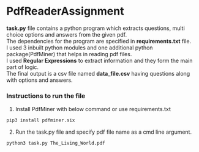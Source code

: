 # PdfReaderAssignment
<b>task.py</b> file contains a python program which extracts questions, multi choice options and answers from the given pdf.<br/>
The dependencies for the program are specified in <b>requirements.txt</b> file.<br/>
I used 3 inbuilt python modules and one additional python package(PdfMiner) that helps in reading pdf files.<br/>
I used <b>Regular Expressions</b> to extract information and they form the main part of logic.<br/>
The final output is a csv file named <b>data_file.csv</b> having questions along with options and answers.

### Instructions to run the file
1. Install PdfMiner with below command or use requirements.txt
```bash
pip3 install pdfminer.six
```
2. Run the task.py file and specify pdf file name as a cmd line argument.
```bash
python3 task.py The_Living_World.pdf
```

